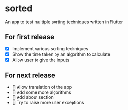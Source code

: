 # sorted

An app to test multiple sorting techniques written in Flutter

## For first release

- [x] Implement various sorting techniques
- [x] Show the time taken by an algorithm to calculate
- [x] Allow user to give the inputs

## For next release

- [] Allow translation of the app
- [] Add some more algorithms
- [] Add about section
- [] Try to raise more user exceptions

